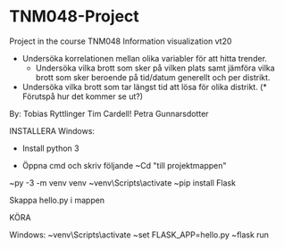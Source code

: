 # TNM048-Project
Project in the course TNM048 Information visualization vt20

 * Undersöka korrelationen mellan olika variabler för att hitta trender.
   - Undersöka vilka brott som sker på vilken plats samt jämföra vilka brott 
     som sker beroende på tid/datum generellt och per distrikt.
 * Undersöka vilka brott som tar längst tid att lösa för olika distrikt.
(* Förutspå hur det kommer se ut?)
 

By:
Tobias Ryttlinger
Tim Cardell!
Petra Gunnarsdotter

INSTALLERA
Windows:
* Install python 3

* Öppna cmd och skriv följande
~Cd "till projektmappen"

~py -3 -m venv venv
~venv\Scripts\activate
~pip install Flask

Skappa hello.py i mappen

KÖRA

Windows:
~venv\Scripts\activate
~set FLASK_APP=hello.py
~flask run
 

